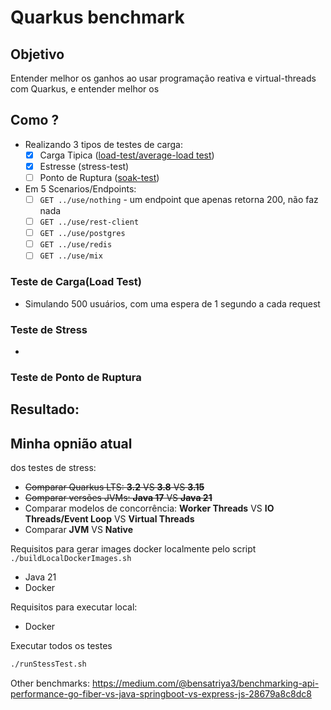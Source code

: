 # Quarkus benchmark

## Objetivo
Entender melhor os ganhos ao usar programação reativa e virtual-threads com Quarkus, e entender melhor os 


## Como ?
- Realizando 3 tipos de testes de carga:
    - [x] Carga Tipica ([load-test/average-load test](https://grafana.com/docs/k6/latest/testing-guides/test-types/load-testing/))
    - [x] Estresse (stress-test)
    - [ ] Ponto de Ruptura ([soak-test](https://grafana.com/docs/k6/latest/testing-guides/test-types/breakpoint-testing/))

- Em 5 Scenarios/Endpoints:
    - [ ] `GET ../use/nothing` - um endpoint que apenas retorna 200, não faz nada
    - [ ] `GET ../use/rest-client`
    - [ ] `GET ../use/postgres`
    - [ ] `GET ../use/redis`
    - [ ] `GET ../use/mix`

### Teste de Carga(Load Test)
- Simulando 500 usuários, com uma espera de 1 segundo a cada request

### Teste de Stress
 - 

### Teste de Ponto de Ruptura




## Resultado:


## Minha opnião atual


 dos testes de stress:
- ~~Comparar Quarkus LTS: **3.2** VS **3.8** VS **3.15**~~
- ~~Comparar versões JVMs: **Java 17** VS **Java 21**~~
- Comparar modelos de concorrência: **Worker Threads** VS **IO Threads/Event Loop** VS **Virtual Threads**
- Comparar **JVM** VS **Native**


Requisitos para gerar images docker localmente pelo script `./buildLocalDockerImages.sh`
- Java 21
- Docker

Requisitos para executar local:
- Docker



Executar todos os testes
```sh
./runStessTest.sh
```



Other benchmarks:
https://medium.com/@bensatriya3/benchmarking-api-performance-go-fiber-vs-java-springboot-vs-express-js-28679a8c8dc8
